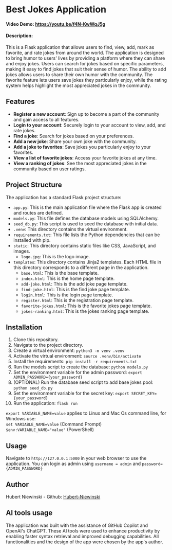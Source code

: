 # Best Jokes Application

#### Video Demo: https://youtu.be/f4N-KwWqJ5g

#### Description:

This is a Flask application that allows users to find, view, add, mark as favorite, and rate jokes from around the world. The application is designed to bring humor to users' lives by providing a platform where they can share and enjoy jokes. Users can search for jokes based on specific parameters, making it easy to find jokes that suit their sense of humor. The ability to add jokes allows users to share their own humor with the community. The favorite feature lets users save jokes they particularly enjoy, while the rating system helps highlight the most appreciated jokes in the community.

## Features

- **Register a new account**: Sign up to become a part of the community and gain access to all features.
- **Login to your account**: Securely login to your account to view, add, and rate jokes.
- **Find a joke**: Search for jokes based on your preferences.
- **Add a new joke**: Share your own joke with the community.
- **Add a joke to favorites**: Save jokes you particularly enjoy to your favorites.
- **View a list of favorite jokes**: Access your favorite jokes at any time.
- **View a ranking of jokes**: See the most appreciated jokes in the community based on user ratings.

## Project Structure

The application has a standard Flask project structure:

- `app.py`: This is the main application file where the Flask app is created and routes are defined.
- `models.py`: This file defines the database models using SQLAlchemy.
- `seed_db.py`: This script is used to seed the database with initial data.
- `.venv`: This directory contains the virtual environment.
- `requirements.txt`: This file lists the Python dependencies that can be installed with pip.
- `static`: This directory contains static files like CSS, JavaScript, and images.
  - `logo.jpg`: This is the logo image.
- `templates`: This directory contains Jinja2 templates. Each HTML file in this directory corresponds to a different page in the application.
  - `base.html`: This is the base template.
  - `index.html`: This is the home page template.
  - `add-joke.html`: This is the add joke page template.
  - `find-joke.html`: This is the find joke page template.
  - `login.html`: This is the login page template.
  - `register.html`: This is the registration page template.
  - `favorite-jokes.html`: This is the favorite jokes page template.
  - `jokes-ranking.html`: This is the jokes ranking page template.

## Installation

1. Clone this repository.
2. Navigate to the project directory.
3. Create a virtual environment: `python3 -m venv .venv`
4. Activate the virtual environment: `source .venv/bin/activate`
5. Install the requirements: `pip install -r requirements.txt`
6. Run the models script to create the database: `python models.py`
7. Set the environment variable for the admin password: `export ADMIN_PASSWORD={your_password}`
8. (OPTIONAL) Run the database seed script to add base jokes pool: `python seed_db.py`
9. Set the environment variable for the secret key: `export SECRET_KEY={your_password}`
10. Run the application: `flask run`

`export VARIABLE_NAME=value` applies to Linux and Mac Os command line, for Windows use:  
`set VARIABLE_NAME=value` (Command Prompt)  
`$env:VARIABLE_NAME="value"` (PowerShell)

## Usage

Navigate to `http://127.0.0.1:5000` in your web browser to use the application. You can login as admin using `username = admin` and `password={ADMIN_PASSWORD}`

## Author

Hubert Niewinski - Github: [Hubert-Niewinski](https://github.com/Hubert-Niewinski)

## AI tools usage

The application was built with the assistance of GitHub Copilot and OpenAI's ChatGPT. These AI tools were used to enhance productivity by enabling faster syntax retrieval and improved debugging capabilities. All functionalities and the design of the app were chosen by the app's author.
